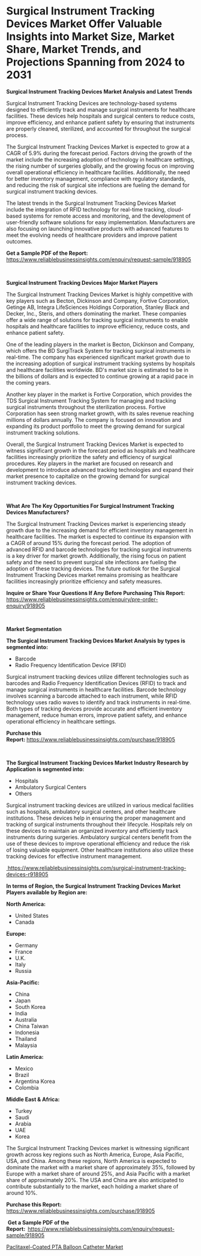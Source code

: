 <p><h1>Surgical Instrument Tracking Devices Market Offer Valuable Insights into Market Size, Market Share, Market Trends, and Projections Spanning from 2024 to 2031</h1></p><p><strong>Surgical Instrument Tracking Devices Market Analysis and Latest Trends</strong></p>
<p><p>Surgical Instrument Tracking Devices are technology-based systems designed to efficiently track and manage surgical instruments for healthcare facilities. These devices help hospitals and surgical centers to reduce costs, improve efficiency, and enhance patient safety by ensuring that instruments are properly cleaned, sterilized, and accounted for throughout the surgical process.</p><p>The Surgical Instrument Tracking Devices Market is expected to grow at a CAGR of 5.9% during the forecast period. Factors driving the growth of the market include the increasing adoption of technology in healthcare settings, the rising number of surgeries globally, and the growing focus on improving overall operational efficiency in healthcare facilities. Additionally, the need for better inventory management, compliance with regulatory standards, and reducing the risk of surgical site infections are fueling the demand for surgical instrument tracking devices.</p><p>The latest trends in the Surgical Instrument Tracking Devices Market include the integration of RFID technology for real-time tracking, cloud-based systems for remote access and monitoring, and the development of user-friendly software solutions for easy implementation. Manufacturers are also focusing on launching innovative products with advanced features to meet the evolving needs of healthcare providers and improve patient outcomes.</p></p>
<p><strong>Get a Sample PDF of the Report:&nbsp;</strong> <a href="https://www.reliablebusinessinsights.com/enquiry/request-sample/918905">https://www.reliablebusinessinsights.com/enquiry/request-sample/918905</a></p>
<p>&nbsp;</p>
<p><strong>Surgical Instrument Tracking Devices Major Market Players</strong></p>
<p><p>The Surgical Instrument Tracking Devices Market is highly competitive with key players such as Becton, Dickinson and Company, Fortive Corporation, Getinge AB, Integra LifeSciences Holdings Corporation, Stanley Black and Decker, Inc., Steris, and others dominating the market. These companies offer a wide range of solutions for tracking surgical instruments to enable hospitals and healthcare facilities to improve efficiency, reduce costs, and enhance patient safety.</p><p>One of the leading players in the market is Becton, Dickinson and Company, which offers the BD SurgiTrack System for tracking surgical instruments in real-time. The company has experienced significant market growth due to the increasing adoption of surgical instrument tracking systems by hospitals and healthcare facilities worldwide. BD's market size is estimated to be in the billions of dollars and is expected to continue growing at a rapid pace in the coming years.</p><p>Another key player in the market is Fortive Corporation, which provides the TDS Surgical Instrument Tracking System for managing and tracking surgical instruments throughout the sterilization process. Fortive Corporation has seen strong market growth, with its sales revenue reaching millions of dollars annually. The company is focused on innovation and expanding its product portfolio to meet the growing demand for surgical instrument tracking solutions.</p><p>Overall, the Surgical Instrument Tracking Devices Market is expected to witness significant growth in the forecast period as hospitals and healthcare facilities increasingly prioritize the safety and efficiency of surgical procedures. Key players in the market are focused on research and development to introduce advanced tracking technologies and expand their market presence to capitalize on the growing demand for surgical instrument tracking devices.</p></p>
<p>&nbsp;</p>
<p><strong>What Are The Key Opportunities For Surgical Instrument Tracking Devices Manufacturers?</strong></p>
<p><p>The Surgical Instrument Tracking Devices market is experiencing steady growth due to the increasing demand for efficient inventory management in healthcare facilities. The market is expected to continue its expansion with a CAGR of around 15% during the forecast period. The adoption of advanced RFID and barcode technologies for tracking surgical instruments is a key driver for market growth. Additionally, the rising focus on patient safety and the need to prevent surgical site infections are fueling the adoption of these tracking devices. The future outlook for the Surgical Instrument Tracking Devices market remains promising as healthcare facilities increasingly prioritize efficiency and safety measures.</p></p>
<p><strong>Inquire or Share Your Questions If Any Before Purchasing This Report:</strong> <a href="https://www.reliablebusinessinsights.com/enquiry/pre-order-enquiry/918905">https://www.reliablebusinessinsights.com/enquiry/pre-order-enquiry/918905</a></p>
<p>&nbsp;</p>
<p><strong>Market Segmentation</strong></p>
<p><strong>The Surgical Instrument Tracking Devices Market Analysis by types is segmented into:</strong></p>
<p><ul><li>Barcode</li><li>Radio Frequency Identification Device (RFID)</li></ul></p>
<p><p>Surgical instrument tracking devices utilize different technologies such as barcodes and Radio Frequency Identification Devices (RFID) to track and manage surgical instruments in healthcare facilities. Barcode technology involves scanning a barcode attached to each instrument, while RFID technology uses radio waves to identify and track instruments in real-time. Both types of tracking devices provide accurate and efficient inventory management, reduce human errors, improve patient safety, and enhance operational efficiency in healthcare settings.</p></p>
<p><strong>Purchase this Report:&nbsp;</strong><a href="https://www.reliablebusinessinsights.com/purchase/918905">https://www.reliablebusinessinsights.com/purchase/918905</a></p>
<p>&nbsp;</p>
<p><strong>The Surgical Instrument Tracking Devices Market Industry Research by Application is segmented into:</strong></p>
<p><ul><li>Hospitals</li><li>Ambulatory Surgical Centers</li><li>Others</li></ul></p>
<p><p>Surgical instrument tracking devices are utilized in various medical facilities such as hospitals, ambulatory surgical centers, and other healthcare institutions. These devices help in ensuring the proper management and tracking of surgical instruments throughout their lifecycle. Hospitals rely on these devices to maintain an organized inventory and efficiently track instruments during surgeries. Ambulatory surgical centers benefit from the use of these devices to improve operational efficiency and reduce the risk of losing valuable equipment. Other healthcare institutions also utilize these tracking devices for effective instrument management.</p></p>
<p><a href="https://www.reliablebusinessinsights.com/surgical-instrument-tracking-devices-r918905">&nbsp;https://www.reliablebusinessinsights.com/surgical-instrument-tracking-devices-r918905</a></p>
<p><strong>In terms of Region, the Surgical Instrument Tracking Devices Market Players available by Region are:</strong></p>
<p>
    <p> <strong> North America: </strong>
        <ul>
            <li>United States</li>
            <li>Canada</li>
        </ul>
        </p> 
    <p> <strong> Europe: </strong>
        <ul>
            <li>Germany</li>
            <li>France</li>
            <li>U.K.</li>
            <li>Italy</li>
            <li>Russia</li>
        </ul>
        </p> 
    <p> <strong> Asia-Pacific: </strong>
        <ul>
            <li>China</li>
            <li>Japan</li>
            <li>South Korea</li>
            <li>India</li>
            <li>Australia</li>
            <li>China Taiwan</li>
            <li>Indonesia</li>
            <li>Thailand</li>
            <li>Malaysia</li>
        </ul>
        </p> 
    <p> <strong> Latin America: </strong>
        <ul>
            <li>Mexico</li>
            <li>Brazil</li>
            <li>Argentina Korea</li>
            <li>Colombia</li>
        </ul>
        </p> 
    <p> <strong> Middle East & Africa: </strong>
        <ul>
            <li>Turkey</li>
            <li>Saudi</li>
            <li>Arabia</li>
            <li>UAE</li>
            <li>Korea</li>
        </ul>
    </p>
    </p>
<p><p>The Surgical Instrument Tracking Devices market is witnessing significant growth across key regions such as North America, Europe, Asia Pacific, USA, and China. Among these regions, North America is expected to dominate the market with a market share of approximately 35%, followed by Europe with a market share of around 25%, and Asia Pacific with a market share of approximately 20%. The USA and China are also anticipated to contribute substantially to the market, each holding a market share of around 10%.</p></p>
<p><strong>Purchase this Report: </strong><a href="https://www.reliablebusinessinsights.com/purchase/918905">https://www.reliablebusinessinsights.com/purchase/918905</a></p>
<p>&nbsp;<strong>Get a Sample PDF of the Report:&nbsp;&nbsp;</strong><a href="https://www.reliablebusinessinsights.com/enquiry/request-sample/918905">https://www.reliablebusinessinsights.com/enquiry/request-sample/918905</a></p>
<p><strong></strong></p>
<p><p><a href="https://github.com/ernidarwin455/Market-Research-Report-List-1/blob/main/paclitaxel-coated-pta-balloon-catheter-market.md">Paclitaxel-Coated PTA Balloon Catheter Market</a></p></p>